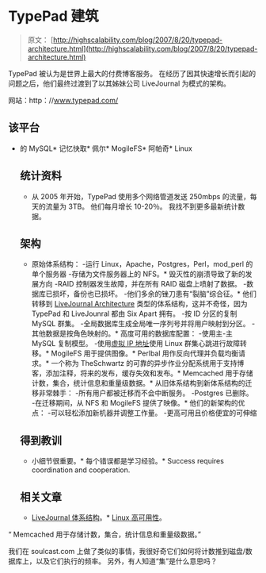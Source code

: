 # TypePad 建筑

> 原文： [http://highscalability.com/blog/2007/8/20/typepad-architecture.html](http://highscalability.com/blog/2007/8/20/typepad-architecture.html)

TypePad 被认为是世界上最大的付费博客服务。 在经历了因其快速增长而引起的问题之后，他们最终过渡到了以其姊妹公司 LiveJournal 为模式的架构。

网站：http：//www.typepad.com/

## 该平台

*   的 MySQL*   记忆快取*   佩尔*   MogileFS*   阿帕奇*   Linux

    ## 统计资料

    *   从 2005 年开始，TypePad 使用多个网络管道发送 250mbps 的流量，每天的流量为 3TB。 他们每月增长 10-20％。 我找不到更多最新统计数据。

    ## 架构

    *   原始体系结构：
    -运行 Linux，Apache，Postgres，Perl，mod_perl 的单个服务器
    -存储为文件服务器上的 NFS。*   毁灭性的崩溃导致了新的发展方向
    -RAID 控制器发生故障，并在所有 RAID 磁盘上喷射了数据。
    -数据库已损坏，备份也已损坏。
    -他们多余的锉刀患有“裂脑”综合征。*   他们转移到 [LiveJournal Architecture](http://highscalability.com/livejournal-architecture) 类型的体系结构，这并不奇怪，因为 TypePad 和 LiveJounral 都由 Six Apart 拥有。
    -按 ID 分区的复制 MySQL 群集。
    -全局数据库生成全局唯一序列号并将用户映射到分区。
    -其他数据是按角色映射的。*   高度可用的数据库配置：
    -使用主-主 MySQL 复制模型。
    -使用[虚拟 IP 地址](http://www.linuxvirtualserver.org/HighAvailability.html)使用 Linux 群集心跳进行故障转移。*   MogileFS 用于提供图像。*   Perlbal 用作反向代理并负载均衡请求。*   一个称为 TheSchwartz 的可靠的异步作业分配系统用于支持博客，添加注释，将来的发布，缓存失效和发布。*   Memcached 用于存储计数，集合，统计信息和重量级数据。*   从旧体系结构到新体系结构的迁移非常棘手：
    -所有用户都被迁移而不会中断服务。
    -Postgres 已删除。
    -在迁移期间，从 NFS 和 MogileFS 提供了映像。*   他们的新架构的优点：
    -可以轻松添加新机器并调整工作量。
    -更高可用且价格便宜的可伸缩

    ## 得到教训

    *   小细节很重要。*   每个错误都是学习经验。*   Success requires coordination and cooperation.

    ## 相关文章

    *   [LiveJournal 体系结构](http://highscalability.com/livejournal-architecture)。*   [Linux 高可用性](http://www.linuxvirtualserver.org/HighAvailability.html)。

“ Memcached 用于存储计数，集合，统计信息和重量级数据。”

我们在 soulcast.com 上做了类似的事情，我很好奇它们如何将计数推到磁盘/数据库上，以及它们执行的频率。 另外，有人知道“集”是什么意思吗？